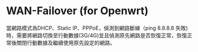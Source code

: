 # WAN-Failover (for Openwrt)

當網路模式為DHCP、Static IP、PPPoE，偵測到網路斷線（ping 8.8.8.8 失敗) 時，需要將網路切換至行動數據(3G/4G)並且偵測原先網路是否恢復正常，恢復正常後關閉行動數據及繼續使用原先設定的網路。
